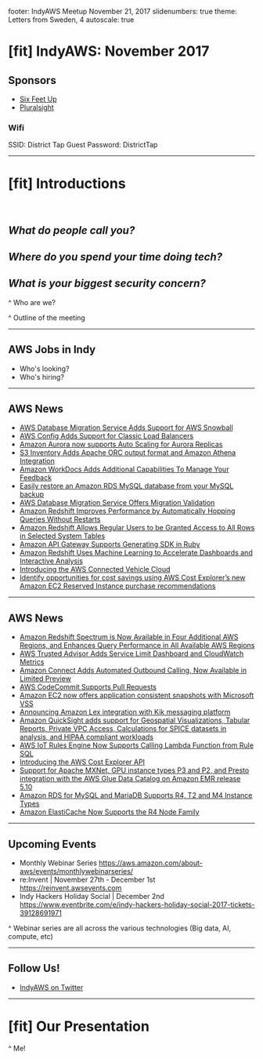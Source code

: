 footer: IndyAWS Meetup November 21, 2017
slidenumbers: true
theme: Letters from Sweden, 4
autoscale: true

# [fit] IndyAWS: November 2017

## Sponsors

* [Six Feet Up](https://www.sixfeetup.com)
* [Pluralsight](https://www.pluralsight.com)

### Wifi
SSID: District Tap Guest
Password: DistrictTap

----

# [fit] Introductions

</br>

## __*What do people call you?*__

## _**Where do you spend your time doing tech?**_

## _**What is your biggest security concern?**_

^ Who are we?

^ Outline of the meeting

----

## AWS Jobs in Indy

* Who's looking?
* Who's hiring?

----

## AWS News

* [AWS Database Migration Service Adds Support for AWS Snowball](https://aws.amazon.com/about-aws/whats-new/2017/11/aws-database-migration-service-adds-support-for-aws-snowball/)
* [AWS Config Adds Support for Classic Load Balancers](https://aws.amazon.com/about-aws/whats-new/2017/11/aws-config-adds-support-for-classic-load-balancers/)
* [Amazon Aurora now supports Auto Scaling for Aurora Replicas](https://aws.amazon.com/about-aws/whats-new/2017/11/amazon-aurora-now-supports-auto-scaling-for-aurora-replicas/)
* [S3 Inventory Adds Apache ORC output format and Amazon Athena Integration](https://aws.amazon.com/about-aws/whats-new/2017/11/s3-inventory-adds-apache-orc-output-format-and-amazon-athena-integration/)
* [Amazon WorkDocs Adds Additional Capabilities To Manage Your Feedback](https://aws.amazon.com/about-aws/whats-new/2017/11/amazon-workdocs-adds-additional-capabilities-to-manage-your-feedback/)
* [Easily restore an Amazon RDS MySQL database from your MySQL backup](https://aws.amazon.com/about-aws/whats-new/2017/11/easily-restore-an-amazon-rds-mysql-database-from-your-mysql-backup/)
* [AWS Database Migration Service Offers Migration Validation](https://aws.amazon.com/about-aws/whats-new/2017/11/aws-database-migration-service-offers-migration-validation/)
* [Amazon Redshift Improves Performance by Automatically Hopping Queries Without Restarts](https://aws.amazon.com/about-aws/whats-new/2017/11/amazon-redshift-improves-performance-by-automatically-hopping-queries-without-restarts/)
* [Amazon Redshift Allows Regular Users to be Granted Access to All Rows in Selected System Tables](https://aws.amazon.com/about-aws/whats-new/2017/11/amazon-redshift-allows-regular-users-to-be-granted-access-to-all-rows-in-selected-system-tables/)
* [Amazon API Gateway Supports Generating SDK in Ruby](https://aws.amazon.com/about-aws/whats-new/2017/11/amazon-api-gateway-supports-generating-sdk-in-ruby/)
* [Amazon Redshift Uses Machine Learning to Accelerate Dashboards and Interactive Analysis](https://aws.amazon.com/about-aws/whats-new/2017/11/amazon-redshift-uses-machine-learning-to-accelerate-dashboards-and-interactive-analysis/)
* [Introducing the AWS Connected Vehicle Cloud](https://aws.amazon.com/about-aws/whats-new/2017/11/introducing-the-aws-connected-vehicle-cloud/)
* [Identify opportunities for cost savings using AWS Cost Explorer’s new Amazon EC2 Reserved Instance purchase recommendations](https://aws.amazon.com/about-aws/whats-new/2017/11/identify-opportunities-for-cost-savings-using-aws-cost-explorers-new-amazon-ec2-reserved-instance-purchase-recommendations/)

----

## AWS News

* [Amazon Redshift Spectrum is Now Available in Four Additional AWS Regions, and Enhances Query Performance in All Available AWS Regions](https://aws.amazon.com/about-aws/whats-new/2017/11/amazon-redshift-spectrum-is-now-available-in-four-additional-aws-regions-and-enhances-query-performance-in-all-available-aws-regions/)
* [AWS Trusted Advisor Adds Service Limit Dashboard and CloudWatch Metrics](https://aws.amazon.com/about-aws/whats-new/2017/11/aws-trusted-advisor-adds-service-limit-dashboard-and-cloudwatch-metrics/)
* [Amazon Connect Adds Automated Outbound Calling, Now Available in Limited Preview](https://aws.amazon.com/about-aws/whats-new/2017/11/amazon-connect-adds-automated-outbound-calling-now-available-in-limited-preview/)
* [AWS CodeCommit Supports Pull Requests](https://aws.amazon.com/about-aws/whats-new/2017/11/aws-codecommit-supports-pull-requests/)
* [Amazon EC2 now offers application consistent snapshots with Microsoft VSS](https://aws.amazon.com/about-aws/whats-new/2017/11/amazon-ec2-now-offers-application-consistent-snapshots-with-microsoft-vss/)
* [Announcing Amazon Lex integration with Kik messaging platform](https://aws.amazon.com/about-aws/whats-new/2017/11/announcing-amazon-lex-integration-with-kik-messaging-platform/)
* [Amazon QuickSight adds support for Geospatial Visualizations, Tabular Reports, Private VPC Access, Calculations for SPICE datasets in analysis, and HIPAA compliant workloads](https://aws.amazon.com/about-aws/whats-new/2017/11/amazon-quicksight-adds-support-for-geospatial-visualizations-tabular-reports-private-vpc-access-calculations-for-spice-datasets-in-analysis-and-hipaa-compliant-workloads/)
* [AWS IoT Rules Engine Now Supports Calling Lambda Function from Rule SQL](https://aws.amazon.com/about-aws/whats-new/2017/11/aws-iot-rules-engine-now-supports-calling-lambda-function-from-rule-sql/)
* [Introducing the AWS Cost Explorer API](https://aws.amazon.com/about-aws/whats-new/2017/11/introducing-the-aws-cost-explorer-api/)
* [Support for Apache MXNet, GPU instance types P3 and P2, and Presto integration with the AWS Glue Data Catalog on Amazon EMR release 5.10](https://aws.amazon.com/about-aws/whats-new/2017/11/support-for-apache-mxnet-gpu-instance-types-p3-and-p2-and-presto-integration-with-the-aws-glue-data-catalog-on-amazon-emr-release-510/)
* [Amazon RDS for MySQL and MariaDB Supports R4, T2 and M4 Instance Types](https://aws.amazon.com/about-aws/whats-new/2017/11/amazon-rds-for-mysql-and-mariadb-supports-r4-t2-and-m4-instance-types/)
* [Amazon ElastiCache Now Supports the R4 Node Family](https://aws.amazon.com/about-aws/whats-new/2017/11/amazon-elasticache-now-supports-the-r4-node-family/)


----

## Upcoming Events

* Monthly Webinar Series <https://aws.amazon.com/about-aws/events/monthlywebinarseries/>
* re:Invent | November 27th - December 1st <https://reinvent.awsevents.com>
* Indy Hackers Holiday Social | December 2nd <https://www.eventbrite.com/e/indy-hackers-holiday-social-2017-tickets-39128691971>

^ Webinar series are all across the various technologies (Big data, AI, compute, etc)

----

## Follow Us!

* [IndyAWS on Twitter](http://twitter.com/indyaws)

---

# [fit] Our Presentation

^ Me!

